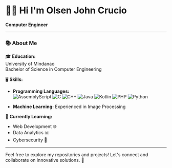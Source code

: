 # 👨‍💻 Hi I'm Olsen John Crucio

**Computer Engineer**

---

### 📚 About Me

🎓 **Education:**  
University of Mindanao  
Bachelor of Science in Computer Engineering

🖥 **Skills:**  
- **Programming Languages:**<br/>
  ![AssemblyScript](https://img.shields.io/badge/assembly%20script-%23000000.svg?style=for-the-badge&logo=assemblyscript&logoColor=white)
  ![C](https://img.shields.io/badge/c-%2300599C.svg?style=for-the-badge&logo=c&logoColor=white)
  ![C++](https://img.shields.io/badge/c++-%2300599C.svg?style=for-the-badge&logo=c%2B%2B&logoColor=white)
  ![Java](https://img.shields.io/badge/java-%23ED8B00.svg?style=for-the-badge&logo=openjdk&logoColor=white)
  ![Kotlin](https://img.shields.io/badge/kotlin-%237F52FF.svg?style=for-the-badge&logo=kotlin&logoColor=white)
  ![PHP](https://img.shields.io/badge/php-%23777BB4.svg?style=for-the-badge&logo=php&logoColor=white)
  ![Python](https://img.shields.io/badge/python-3670A0?style=for-the-badge&logo=python&logoColor=ffdd54)
  
- **Machine Learning:** Experienced in Image Processing

🚀 **Currently Learning:**  
- Web Development 🌐
- Data Analytics 📊
- Cybersecurity 🔐

---

Feel free to explore my repositories and projects! Let's connect and collaborate on innovative solutions. 🚀
